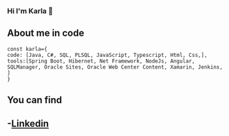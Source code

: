 ### Hi I'm Karla 👋
## About me in code
```Js
const karla={
code: [Java, C#, SQL, PLSQL, JavaScript, Typescript, Html, Css,],
tools:[Spring Boot, Hibernet, Net Framework, NodeJs, Angular, SQLManager, Oracle Sites, Oracle Web Center Content, Xamarin, Jenkins,  ]
}
```
## You can find
-[Linkedin](https://www.linkedin.com/in/karla-ramirez-landeros)
-
<!--
**karly4/karly4** is a ✨ _special_ ✨ repository because its `README.md` (this file) appears on your GitHub profile.

Here are some ideas to get you started:

- 🔭 I’m currently working on ...
- 🌱 I’m currently learning ...
- 👯 I’m looking to collaborate on ...
- 🤔 I’m looking for help with ...
- 💬 Ask me about ...
- 📫 How to reach me: ...
- 😄 Pronouns: ...
- ⚡ Fun fact: ...
-->
